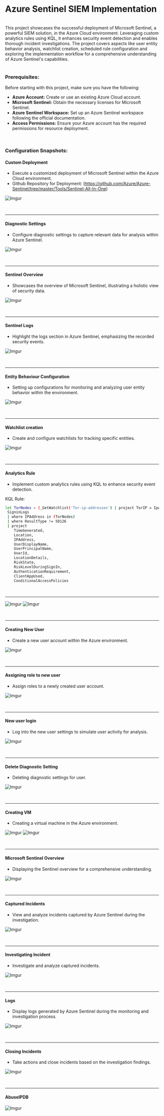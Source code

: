 # Azure Sentinel SIEM Implementation
<br>
This project showcases the successful deployment of Microsoft Sentinel, a powerful SIEM solution, in the Azure Cloud environment. Leveraging custom analytics rules using KQL, it enhances security event detection and enables thorough incident investigations. The project covers aspects like user entity behavior analysis, watchlist creation, scheduled rule configuration and exploring the implementation workflow for a comprehensive understanding of Azure Sentinel's capabilities.
<br>
<br>

### Prerequisites:
Before starting with this project, make sure you have the following:
- **Azure Account:**
Create or use an existing Azure Cloud account.
- **Microsoft Sentinel:**
 Obtain the necessary licenses for Microsoft Sentinel.
- **Azure Sentinel Workspace:**
 Set up an Azure Sentinel workspace following the official documentation.
- **Access Permissions:**
 Ensure your Azure account has the required permissions for resource deployment.

<br>

### Configuration Snapshots:

#### Custom Deployment
- Execute a customized deployment of Microsoft Sentinel within the Azure Cloud environment.
- Github Repository for Deployment: (https://github.com/Azure/Azure-Sentinel/tree/master/Tools/Sentinel-All-In-One)

![Imgur](https://i.imgur.com/my8ctDy.jpg)

<br><hr>


#### Diagnostic Settings
- Configure diagnostic settings to capture relevant data for analysis within Azure Sentinel.

 ![Imgur](https://i.imgur.com/KagDPMO.jpg)
 
 <br><hr>
 

#### Sentinel  Overview
- Showcases the overview of Microsoft Sentinel, illustrating a holistic view of security data.

![Imgur](https://i.imgur.com/JWpXKcW.jpg)

<br><hr>

#### Sentinel Logs
- Highlight the logs section in Azure Sentinel, emphasizing the recorded security events.

![Imgur](https://i.imgur.com/tJcSgEz.jpg)

<br><hr>


#### Entity Behaviour Configuration
- Setting up configurations for monitoring and analyzing user entity behavior within the environment.

![Imgur](https://i.imgur.com/yAa35hc.jpg)

<br><hr>


#### Watchlist creation
- Create and configure watchlists for tracking specific entities.

![Imgur](https://i.imgur.com/5g0Pgqq.jpg)

<br><hr>


#### Analytics Rule
- Implement custom analytics rules using KQL to enhance security event detection.

KQL Rule:
```bash
let TorNodes = (_GetWatchlist('Tor-ip-addresses') | project TorIP = IpAddress);
 SigninLogs
 | where IPAddress in (TorNodes)
 | where ResultType != 50126
 | project
    TimeGenerated,
    Location,
    IPAddress,
    UserDisplayName,
    UserPrincipalName,
    UserId,
    LocationDetails,
    RiskState,
    RiskLevelDuringSignIn,
    AuthenticationRequirement,
    ClientAppUsed,
    ConditionalAccessPolicies
```

<br><hr>

![Imgur](https://i.imgur.com/6agcuGf.jpg)
![Imgur](https://i.imgur.com/xEjUhgO.jpg)

<br><hr>

#### Creating New User
- Create a new user account within the Azure environment.

![Imgur](https://i.imgur.com/tLKUvh7.jpg)

<br><hr>


#### Assigning role to new user
- Assign roles to a newly created user account.

![Imgur](https://i.imgur.com/AlgOglV.jpg)

<br><hr>


#### New user login
- Log into the new user settings to simulate user activity for analysis.

![Imgur](https://i.imgur.com/5lHhmus.jpg)

<br><hr>


#### Delete Diagnostic Setting
- Deleting diagnostic settings for user.

![Imgur](https://i.imgur.com/dRAlQAl.jpg)

<br><hr>


#### Creating VM
- Creating a virtual machine in the Azure environment.

![Imgur](https://i.imgur.com/n6v7cJJ.jpg)
![Imgur](https://i.imgur.com/Np5GgKc.jpg)

<br><hr>


#### Microsoft Sentinel Overview
- Displaying the Sentinel overview for a comprehensive understanding.

![Imgur](https://i.imgur.com/5kqDpAA.jpg)

<br><hr>


#### Captured Incidents
- View and analyze incidents captured by Azure Sentinel during the investigation.

![Imgur](https://i.imgur.com/baLriCO.jpg)

<br><hr>


#### Investigating Incident
- Investigate and analyze captured incidents.

![Imgur](https://i.imgur.com/mfJuygg.jpg)

<br><hr>


#### Logs
- Display logs generated by Azure Sentinel during the monitoring and investigation process.

![Imgur](https://i.imgur.com/HHimdjo.jpg)

<br><hr>


#### Closing Incidents
- Take actions and close incidents based on the investigation findings.

![Imgur](https://i.imgur.com/aYmaDBs.jpg)

<br><hr>


#### AbuseIPDB
![Imgur](https://i.imgur.com/AnQSAeT.jpg)










